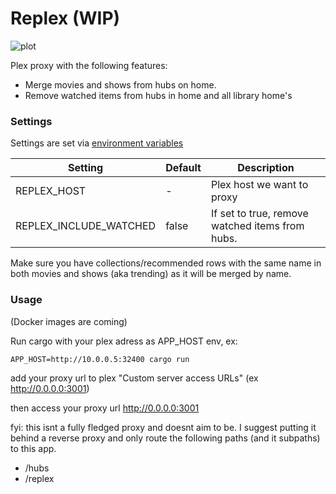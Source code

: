 # Replex (WIP)

![plot](./example.png)

Plex proxy with the following features:

- Merge movies and shows from hubs on home.
- Remove watched items from hubs in home and all library home's

### Settings
Settings are set via [environment variables](https://kinsta.com/knowledgebase/what-is-an-environment-variable/) 

| Setting        	       | Default 	| Description                                                            	|
|--------------------------|------------|---------------------------------------------------------------------------|
| REPLEX_HOST              | -      	| Plex host we want to proxy                                             	|
| REPLEX_INCLUDE_WATCHED   | false    	| If set to true, remove watched items from hubs.                        	|


Make sure you have collections/recommended rows with the same name in both movies and shows (aka trending) as it will be merged by name.

### Usage

(Docker images are coming)

Run cargo with your plex adress as APP_HOST env, ex:

```
APP_HOST=http://10.0.0.5:32400 cargo run
```

add your proxy url to plex "Custom server access URLs" (ex http://0.0.0.0:3001)

then access your proxy url http://0.0.0.0:3001

fyi: this isnt a fully fledged proxy and doesnt aim to be. I suggest putting it behind a reverse proxy and only route the following paths (and it subpaths) to this app.

- /hubs
- /replex
